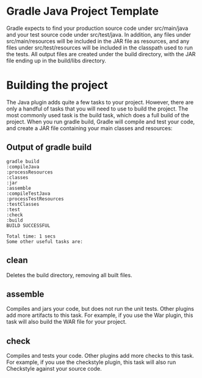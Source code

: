 # Gradle Java Project Template

Gradle expects to find your production source code under src/main/java and your test source code under src/test/java. In addition, any files under src/main/resources will be included in the JAR file as resources, and any files under src/test/resources will be included in the classpath used to run the tests. All output files are created under the build directory, with the JAR file ending up in the build/libs directory.

# Building the project

The Java plugin adds quite a few tasks to your project. However, there are only a handful of tasks that you will need to use to build the project. The most commonly used task is the build task, which does a full build of the project. When you run gradle build, Gradle will compile and test your code, and create a JAR file containing your main classes and resources:


## Output of gradle build
```
gradle build
:compileJava
:processResources
:classes
:jar
:assemble
:compileTestJava
:processTestResources
:testClasses
:test
:check
:build
BUILD SUCCESSFUL

Total time: 1 secs
Some other useful tasks are:
```

## clean
Deletes the build directory, removing all built files.

## assemble
Compiles and jars your code, but does not run the unit tests. Other plugins add more artifacts to this task. For example, if you use the War plugin, this task will also build the WAR file for your project.

## check
Compiles and tests your code. Other plugins add more checks to this task. For example, if you use the checkstyle plugin, this task will also run Checkstyle against your source code.

